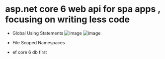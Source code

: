 # asp.net core 6 web api for spa apps , focusing on writing less code
- Global Using Statements
![image](https://user-images.githubusercontent.com/17564001/170567985-56a9fc83-b446-4ba8-a3e1-044a8f533689.png)
![image](https://user-images.githubusercontent.com/17564001/170567124-148c59cc-84a9-4363-b6a3-0e37a94a8e3f.png)

- File Scoped Namespaces
- ef core 6 db first
